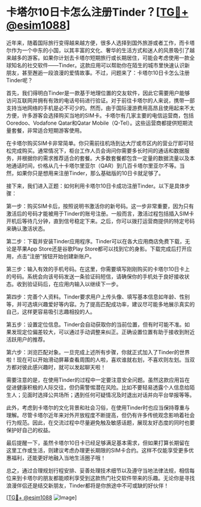 # 卡塔尔10日卡怎么注册Tinder？[[TG💪+ @esim1088](https://t.me/s/esim1088)]

近年来，随着国际旅行变得越来越方便，很多人选择到国外旅游或者工作，而卡塔尔作为一个中东的小国，以其丰富的文化、奢华的生活方式和迷人的风景吸引了越来越多的游客。如果你计划去卡塔尔短期旅行或长期居住，可能会考虑使用一款全球知名的社交软件——Tinder。这款应用可以帮助你在陌生的城市里快速认识新朋友，甚至邂逅一段浪漫的爱情故事。不过，问题来了：卡塔尔10日卡怎么注册Tinder呢？

首先，我们得明白Tinder是一款基于地理位置的交友软件，因此它需要用户能够访问互联网并拥有有效的电话号码进行验证。对于前往卡塔尔的人来说，携带一部支持当地网络的手机是必不可少的。然而，由于国际漫游费用高昂且使用起来不太方便，许多游客会选择购买当地的SIM卡。卡塔尔有几家主要的电信运营商，包括Ooredoo、Vodafone Qatar和Qatar Mobile（Q-Tel）。这些运营商都提供短期流量套餐，非常适合短期游客使用。

在卡塔尔购买SIM卡非常简单。你只需前往机场到达大厅或市区内的营业厅即可轻松完成购买。通常情况下，柜台工作人员会询问你需要多长时间的通话和数据服务，并根据你的需求推荐适合的套餐。大多数套餐都包含一定量的数据流量以及本地通话时间，价格从几十卡塔尔里亚尔（QAR）到几百卡塔尔里亚尔不等。当然，如果你只是想用来注册Tinder，那么基础版的10日卡就足够了。

接下来，我们进入正题：如何利用卡塔尔10日卡成功注册Tinder。以下是具体步骤：

第一步：购买SIM卡后，按照说明书激活你的新号码。这一步非常重要，因为只有激活后的号码才能被用于Tinder的账号注册。一般而言，激活过程包括插入SIM卡开机后等待几分钟，直到信号稳定下来。之后，你可以拨打运营商提供的特定号码来确认激活状态。

第二步：下载并安装Tinder应用程序。Tinder可以在各大应用商店免费下载，无论是苹果App Store还是谷歌Play Store都可以找到它的身影。下载完成后打开应用，点击“注册”按钮开始创建新账户。

第三步：输入有效的手机号码。在这里，你需要填写刚刚购买的卡塔尔10日卡上的号码。系统会向该号码发送一条验证码短信，请确保你的手机处于良好接收状态。收到验证码后，在应用内输入以继续下一步。

第四步：完善个人资料。Tinder要求用户上传头像、填写基本信息如年龄、性别等，并可选填兴趣爱好等内容。为了提高匹配成功率，建议尽可能多地展示真实的自己，这样更容易吸引志趣相投的人。

第五步：设置定位信息。Tinder会自动获取你的当前位置，但有时可能不准。如果发现定位偏差较大，可以通过手动调整来纠正。正确设置位置有助于接收到附近活跃用户的推荐。

第六步：浏览匹配对象。一旦完成上述所有步骤，你就正式加入了Tinder的世界啦！现在可以开始滑动屏幕查看周围的人啦，喜欢谁就右划，不喜欢则左划。当双方都对彼此感兴趣时，就可以发起聊天啦！

需要注意的是，在使用Tinder的过程中一定要注意安全问题。虽然这款应用旨在促进健康积极的人际交往，但仍需警惕潜在风险。比如不要轻易透露个人信息给陌生人；见面时选择公共场所；遇到任何可疑情况及时退出对话并向平台举报等等。

此外，考虑到卡塔尔的文化背景和社会习俗，在使用Tinder时也应当保持尊重与理解。尽管卡塔尔近年来对外开放程度不断提高，但仍有许多传统观念影响着社会行为规范。因此，在交流过程中尽量避免触及敏感话题，展现友好态度的同时也要保护好自己的权益。

最后提醒一下，虽然卡塔尔10日卡已经足够满足基本需求，但如果打算长期留在这里工作或生活，则建议考虑办理更长期限的SIM卡合约。这样不仅能享受更多优惠福利，还能更好地融入当地生活圈子哦！

总之，通过合理规划行程安排、妥善处理技术细节以及遵守当地法律法规，相信每位来到卡塔尔的朋友都能顺利享受到这款热门社交软件带来的乐趣。无论你是寻找浪漫伴侣还是结交新朋友，Tinder都将是你旅途中不可或缺的好伙伴！

[[TG💪+ @esim1088](https://t.me/s/esim1088) ![Image](https://i.postimg.cc/4NQfJmqS/Snipaste-2025-05-13-00-14-12.png)]